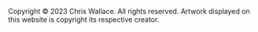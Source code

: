   <footer class="fade-in-element">
    <div class="container">
      <p>
        Copyright © 2023 Chris Wallace. All rights reserved. Artwork displayed on this website is copyright its respective creator.
      </p>
    </div>
  </footer>
<script src="/assets/js/animations.js"></script>

